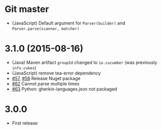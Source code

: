 # Git master

* (JavaScript) Default argument for `Parser(builder)` and `Parser.parse(scanner, matcher)`

# 3.1.0 (2015-08-16)

* (Java) Maven artifact `groupId` changed to `io.cucumber` (was previously `info.cukes`)
* (JavaScript) remove tea-error dependency
* [#57](https://github.com/cucumber/gherkin3/issues/57), [#58](https://github.com/cucumber/gherkin3/issues/58) Release Nuget package
* [#62](https://github.com/cucumber/gherkin3/issues/62) Cannot parse multiple times
* [#63](https://github.com/cucumber/gherkin3/issues/63) Python: gherkin-languages.json not packaged

# 3.0.0

* First release
